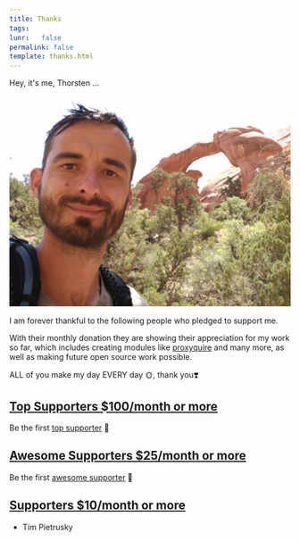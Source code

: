 ```yaml
---
title: Thanks
tags:
lunr:   false
permalink: false
template: thanks.html
---
```


Hey, it's me, Thorsten ...

![img](img/portrait-with-support.jpg)

I am forever thankful to the following people who pledged to support me.

With their monthly donation they are showing their appreciation for my work so far, which includes creating modules like
[proxyquire](https://github.com/thlorenz/proxyquire) and many more, as well as making future open source work possible.

ALL of you make my day EVERY day 🌞, thank you❣️

## [Top Supporters $100/month or more](https://www.patreon.com/bePatron?c=1367395&rid=2205976)

Be the first [top supporter](https://www.patreon.com/thlorenz) 💪

## [Awesome Supporters $25/month or more](https://www.patreon.com/bePatron?c=1367395&rid=2205960)

Be the first [awesome supporter](https://www.patreon.com/thlorenz) 🙋

## [Supporters $10/month or more](https://www.patreon.com/bePatron?c=1367395&rid=2205924)

- Tim Pietrusky

